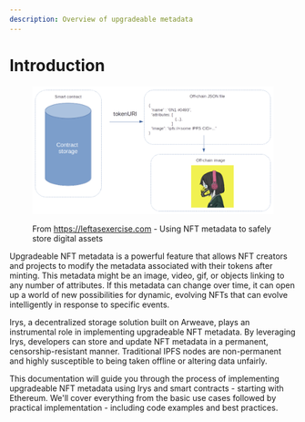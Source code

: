 ```yaml
---
description: Overview of upgradeable metadata
---
```


# Introduction

<figure><img src=".gitbook/assets/image (4).png" alt=""><figcaption><p>From <a href="https://leftasexercise.com/2021/10/03/using-nft-metadata-to-safely-store-digital-assets/">https://leftasexercise.com</a> - Using NFT metadata to safely store digital assets</p></figcaption></figure>

Upgradeable NFT metadata is a powerful feature that allows NFT creators and projects to modify the metadata associated with their tokens after minting. This metadata might be an image, video, gif, or objects linking to any number of attributes. If this metadata can change over time, it can open up a world of new possibilities for dynamic, evolving NFTs that can evolve intelligently in response to specific events.&#x20;

Irys, a decentralized storage solution built on Arweave, plays an instrumental role in implementing upgradeable NFT metadata. By leveraging Irys, developers can store and update NFT metadata in a permanent, censorship-resistant manner. Traditional IPFS nodes are non-permanent and highly susceptible to being taken offline or altering data unfairly.

This documentation will guide you through the process of implementing upgradeable NFT metadata using Irys and smart contracts - starting with Ethereum. We'll cover everything from the basic use cases followed by practical implementation - including code examples and best practices.

